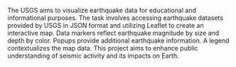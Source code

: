 The USGS aims to visualize earthquake data for educational and informational purposes. The task involves accessing earthquake datasets provided by USGS in JSON format and utilizing Leaflet to create an interactive map. Data markers reflect earthquake magnitude by size and depth by color. Popups provide additional earthquake information. A legend contextualizes the map data. This project aims to enhance public understanding of seismic activity and its impacts on Earth.
